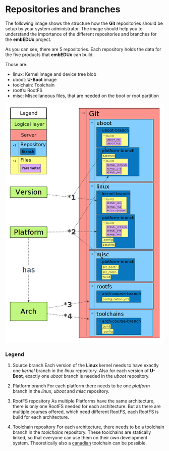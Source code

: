 # Repositories and branches

The following image shows the structure how the **Git** repositories should be
setup by your system administrator. The image should help you to understand the
importance of the different repositories and branches for the **embEDUx**
project. 

As you can see, there are 5 repositories. Each repository holds the data for the
five products that **embEDUx** can build. 

Those are:

* linux: Kernel image and device tree blob
* uboot: **U-Boot** image
* toolchain: Toolchain
* rootfs: RootFS
* misc: Miscellaneous files, that are needed on the boot or root partition

[![Repository structure](usage/common/img/repositories.png)](usage/common/img/repositories.png)

### Legend

1. Source branch
Each version of the **Linux** kernel needs to have exactly one *kernel* branch in
the *linux* repository. Also for each version of **U-Boot**, exactly one *uboot*
branch is needed in the *uboot* repository.

1. Platform branch
For each platform there needs to be one *platform* branch in the *linux*,
*uboot* and *misc* repository.

1. RootFS repository
As multiple Platforms have the same architecture, there is only one RootFS
needed for each architecture. But as there are multiple courses offered, which
need different RootFS, each RootFS is build for each architecture.

1. Toolchain repository
For each architecture, there needs to be a toolchain branch in the *toolchains*
repository. These toolchains are statically linked, so that everyone can use
them on their own development system. Theoretically also a
[canadian](http://crosstool-ng.org/#canadian_build) toolchain can be possible.
